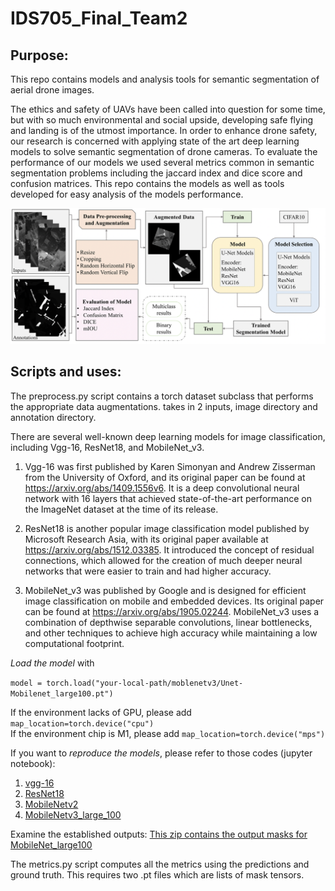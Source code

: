 # IDS705_Final_Team2

## Purpose:

This repo contains models and analysis tools for semantic segmentation of aerial drone images. 

The ethics and safety of UAVs have been called into question for some time, but with so much environmental and social upside, developing safe flying and landing is of the utmost importance. In order to enhance drone safety, our research is concerned with applying state of the art deep learning models to solve semantic segmentation of drone cameras. To evaluate the performance of our models we used several metrics common in semantic segmentation problems including the jaccard index and dice score and confusion matrices. This repo contains the models as well as tools developed for easy analysis of the models performance. 

<img width="1019" alt="Project Flow Chart" src="proj_flowchart.png">


## Scripts and uses:

The preprocess.py script contains a torch dataset subclass that performs the appropriate data augmentations. takes in 2 inputs, image directory and annotation directory.



There are several well-known deep learning models for image classification, including Vgg-16, ResNet18, and MobileNet_v3.

1. Vgg-16 was first published by Karen Simonyan and Andrew Zisserman from the University of Oxford, and its original paper can be found at https://arxiv.org/abs/1409.1556v6. It is a deep convolutional neural network with 16 layers that achieved state-of-the-art performance on the ImageNet dataset at the time of its release.

2. ResNet18 is another popular image classification model published by Microsoft Research Asia, with its original paper available at https://arxiv.org/abs/1512.03385. It introduced the concept of residual connections, which allowed for the creation of much deeper neural networks that were easier to train and had higher accuracy.

3. MobileNet_v3 was published by Google and is designed for efficient image classification on mobile and embedded devices. Its original paper can be found at https://arxiv.org/abs/1905.02244. MobileNet_v3 uses a combination of depthwise separable convolutions, linear bottlenecks, and other techniques to achieve high accuracy while maintaining a low computational footprint.

*Load the model* with 

`model = torch.load("your-local-path/moblenetv3/Unet-Mobilenet_large100.pt")`

If the environment lacks of GPU, please add `map_location=torch.device("cpu")`\
If the environment chip is M1, please add `map_location=torch.device("mps")`

If you want to *reproduce the models*, please refer to those codes (jupyter notebook):
1. [vgg-16](30_results/Models/Unet-vgg16_22.pt)
2. [ResNet18](30_results/Models/Unet-resnet18_2.pt)
3. [MobileNetv2](30_results/Models/Unet-Mobilenet_v2_mIoU-0.437.pt)
4. [MobileNetv3_large_100](30_results/Models/Unet-Mobilenet_large100.pt)

Examine the established outputs:
[This zip contains the output masks for MobileNet_large100](30_results/MobileNet_v3_data/masked_list_MobileNet_v3.pt.zip)


The metrics.py script computes all the metrics using the predictions and ground truth. This requires two .pt files which are lists of mask tensors.
